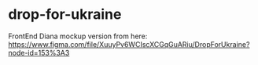 # drop-for-ukraine
FrontEnd Diana mockup version from here:
https://www.figma.com/file/XuuyPv6WCIscXCGqGuARiu/DropForUkraine?node-id=153%3A3
